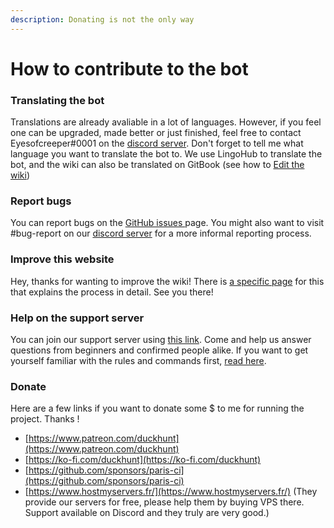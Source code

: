 ```yaml
---
description: Donating is not the only way
---
```


# How to contribute to the bot

### Translating the bot

Translations are already avaliable in a lot of languages. However, if you feel one can be upgraded, made better or just finished, feel free to contact Eyesofcreeper\#0001 on the [discord server](https://discordapp.com/invite/2BksEkV). Don't forget to tell me what language you want to translate the bot to. We use LingoHub to translate the bot, and the wiki can also be translated on GitBook \(see how to [Edit the wiki](../how-to-edit-this-wiki.md)\)

### Report bugs

You can report bugs on the [GitHub issues ](https://github.com/DuckHunt-discord/DHV3/issues)page. You might also want to visit \#bug-report on our [discord server](https://discordapp.com/invite/2BksEkV) for a more informal reporting process.

### Improve this website

Hey, thanks for wanting to improve the wiki! There is [a specific page](../how-to-edit-this-wiki.md) for this that explains the process in detail.  See you there!

### Help on the support server

You can join our support server using [this link](https://discord.gg/2BksEkV). Come and help us answer questions from beginners and confirmed people alike. If you want to get yourself familiar with the rules and commands first, [read here](../support-server/how-to-join.md). 

### Donate

Here are a few links if you want to donate some $ to me for running the project. Thanks ! 

* [https://www.patreon.com/duckhunt](https://www.patreon.com/duckhunt)
* [https://ko-fi.com/duckhunt](https://ko-fi.com/duckhunt)
* [https://github.com/sponsors/paris-ci](https://github.com/sponsors/paris-ci)
* [https://www.hostmyservers.fr/](https://www.hostmyservers.fr/) \(They provide our servers for free, please help them by buying VPS there. Support available on Discord and they truly are very good.\)



